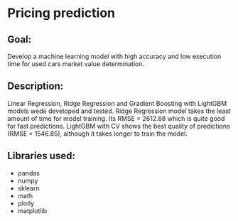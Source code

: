 # Pricing prediction

## Goal: 
Develop a machine learning model with high accuracy and low execution time for used cars market value determination.

## Description:
Linear Regression, Ridge Regression and Gradient Boosting with LightGBM models wede developed and tested. Ridge Regression model takes the least amount of time for model training. Its RMSE = 2612.68 which is quite good for fast predictions. LightGBM with CV shows the best quality of predictions (RMSE = 1546.85), although it takes longer to train the model.

## Libraries used:
* pandas
* numpy
* sklearn
* math
* plotly
* matplotlib
